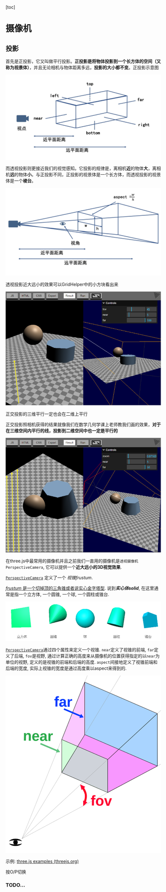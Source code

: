 [toc]

# 摄像机

## 投影

首先是正投影，它又叫做平行投影。**正投影是将物体投影到一个长方体的空间（又称为视景体）**，并且无论相机与物体距离多远，**投影的大小都不变**。正投影示意图

![img](../imgs/d69c5a24cf92bea9ebf24f6222a225b1.jpeg)

而透视投影则更接近我们的视觉感知。它投影的规律是，离相机**近**的物体**大**，离相机**远**的物体**小**。与正投影不同，正投影的视景体是一个长方体，而透视投影的视景体是一个**棱台**。

![img](../imgs/fd76c623daba4a80f6c557e03a82bb43.jpeg)

透视投影近大远小的效果可以GridHelper中的小方块看出来

![image-20220429153854324](../imgs/image-20220429153854324.png)

正交投影的三维平行一定也会在二维上平行

正交投影照相机获得的结果就像我们在数学几何学课上老师教我们画的效果，**对于在三维空间内平行的线，投影到二维空间中也一定是平行的**

![image-20220429153958365](../imgs/image-20220429153958365.png)



在three.js中最常用的摄像机并且之前我们一直用的摄像机是`透视摄像机 PerspectiveCamera`, 它可以提供一个**近大远小的3D视觉效果**.

[`PerspectiveCamera`](http://127.0.0.1:5500/docs/#api/zh/cameras/PerspectiveCamera) 定义了一个 *视锥frustum*. 

[*frustum* 是一个切掉顶的三角锥或者说实心金字塔型](https://en.wikipedia.org/wiki/Frustum). 说到***实心体solid***, 在这里通常是指一个立方体, 一个圆锥, 一个球, 一个圆柱或锥台.

![image-20220429145703097](../imgs/image-20220429145703097.png)



[`PerspectiveCamera`](http://127.0.0.1:5500/docs/#api/zh/cameras/PerspectiveCamera)通过四个属性来定义一个视锥. `near`定义了视锥的前端, `far`定义了后端, `fov`是视野, 通过计算正确的高度来从摄像机的位置获得指定的以`near`为单位的视野, 定义的是视锥的前端和后端的高度. `aspect`间接地定义了视锥前端和后端的宽度, 实际上视锥的宽度是通过高度乘以aspect来得到的.

![img](../imgs/frustum-3d.svg)



示例: [three.js examples (threejs.org)](https://threejs.org/examples/#webgl_camera)

按O/P切换

### TODO...